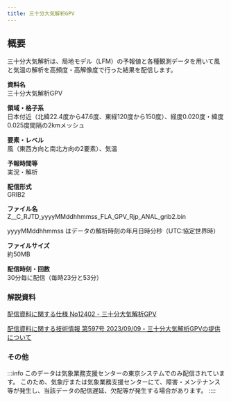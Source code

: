 ```yaml
---
title: 三十分大気解析GPV
---
```


## 概要
三十分大気解析は、局地モデル（LFM）の予報値と各種観測データを用いて風と気温の解析を高頻度・高解像度で行った結果を配信します。

**資料名** <br/>
三十分大気解析GPV

**領域・格子系** <br/>
日本付近（北緯22.4度から47.6度、東経120度から150度）、経度0.020度・緯度0.025度間隔の2kmメッシュ

**要素・レベル** <br/>
風（東西方向と南北方向の2要素）、気温

**予報時間等** <br/>
実況・解析

**配信形式** <br/>
GRIB2

**ファイル名** <br/>
Z__C_RJTD_yyyyMMddhhmmss_FLA_GPV_Rjp_ANAL_grib2.bin

yyyyMMddhhmmss はデータの解析時刻の年月日時分秒（UTC:協定世界時）

**ファイルサイズ** <br/>
約50MB

**配信時刻・回数** <br/>
30分毎に配信（毎時23分と53分）

### 解説資料
[配信資料に関する仕様 No12402 - 三十分大気解析GPV](https://www.data.jma.go.jp/suishin/shiyou/pdf/no12402)


[配信資料に関する技術情報 第597号 2023/09/09 - 三十分大気解析GPVの提供について](https://dmdata.jp/docs/jma/technical/597.pdf) 

### その他

:::info
このデータは気象業務支援センターの東京システムでのみ配信されています。
このため、気象庁または気象業務支援センターにて、障害・メンテナンス等が発生し、当該データの配信遅延、欠配等が発生する場合があります。
::::
